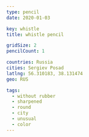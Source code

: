 ```yaml
---
type: pencil
date: 2020-01-03

key: whistle
title: whistle pencil

gridSize: 2
pencilCount: 1

countries: Russia
cities: Sergiev Posad
latlng: 56.310183, 38.131474
geo: RUS

tags:
  - without rubber
  - sharpened
  - round
  - city
  - unusual
  - color
---
```

